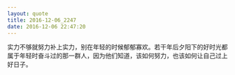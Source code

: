 ```yaml
---
layout: quote
title: 2016-12-06_2247
date: 2016-12-06 22:47:20
---
```


实力不够就努力补上实力，别在年轻的时候郁郁寡欢。若干年后夕阳下的好时光都属于年轻时奋斗过的那一群人，因为他们知道，该如何努力，也该如何让自己过上好日子。
